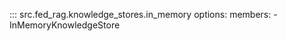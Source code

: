 <!-- markdownlint-disable-file MD041 -->

::: src.fed_rag.knowledge_stores.in_memory
    options:
      members:
        - InMemoryKnowledgeStore
